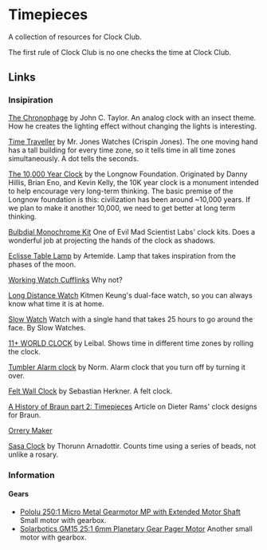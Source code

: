 # Timepieces

A collection of resources for Clock Club.

The first rule of Clock Club is no one checks the time at Clock Club.

## Links

### Insipiration

[The Chronophage](http://www.johnctaylor.com/the-chronophage/) by John C. Taylor. An analog clock with an insect theme. How he creates the lighting effect without changing the lights is interesting.

[Time Traveller](http://mrjoneswatches.com/time-traveller/) by Mr. Jones Watches (Crispin Jones). The one moving hand has a tall building for every time zone, so it tells time in all time zones simultaneously. A dot tells the seconds.

[The 10,000 Year Clock](http://longnow.org/clock/) by the Longnow Foundation. Originated by Danny Hillis, Brian Eno, and Kevin Kelly, the 10K year clock is a monument intended to help encourage very long-term thinking. The basic premise of the Longnow foundation is this: civilization has been around ~10,000 years. If we plan to make it another 10,000, we need to get better at long term thinking.

[Bulbdial Monochrome Kit](http://shop.evilmadscientist.com/productsmenu/791#) One of Evil Mad Scientist Labs' clock kits. Does a wonderful job at projecting the hands of the clock as shadows.

[Eclisse Table Lamp](http://www.ylighting.com/artemide-eclisse-table-lamp.html) by Artemide. Lamp that takes inspiration from the phases of the moon.

[Working Watch Cufflinks](http://www.amazon.com/Watch-Working-Round-Cufflinks-Presentation/dp/B00PJ1P9TC/ref=sr_1_4?ie=UTF8&qid=1461955802&sr=8-4&keywords=working+watch+cufflinks) Why not?

[Long Distance Watch](https://www.dezeenwatchstore.com/shop/mens-watches/long-distance-1-0/) Kitmen Keung's dual-face watch, so you can always know what time it is at home.

[Slow Watch](https://www.slow-watches.com/the-store/slow-jo-38mm/slow-jo-22-all-black-mesh.html) Watch with a single hand that takes 25 hours to go around the face. By Slow Watches.

[11+ WORLD CLOCK](http://store.leibal.com/products/11-world-clock) by Leibal. Shows time in different time zones by rolling the clock.

[Tumbler Alarm clock](http://store.leibal.com/collections/bathroom/products/norm-tumbler-alarm-clock) by Norm. Alarm clock that you turn off by turning it over.

[Felt Wall Clock](http://store.leibal.com/collections/bathroom/products/felt35) by Sebastian Herkner. A felt clock.

[A History of Braun part 2: Timepieces](http://www.core77.com/posts/24660/a-history-of-braun-design-part-2-timepieces-24660) Article on Dieter Rams' clock designs for Braun.

[Orrery Maker](http://www.orrerymaker.com/librarybooks.htm)

[Sasa Clock](http://thorunndesign.com/#/sasa/) by Thorunn Arnadottir. Counts time using a series of beads, not unlike a rosary.


### Information

#### Gears
* [Pololu 250:1 Micro Metal Gearmotor MP with Extended Motor Shaft](https://www.pololu.com/product/2384) Small motor with gearbox.
* [Solarbotics GM15 25:1 6mm Planetary Gear Pager Motor](https://solarbotics.com/product/gm15/) Another small motor with gearbox.
